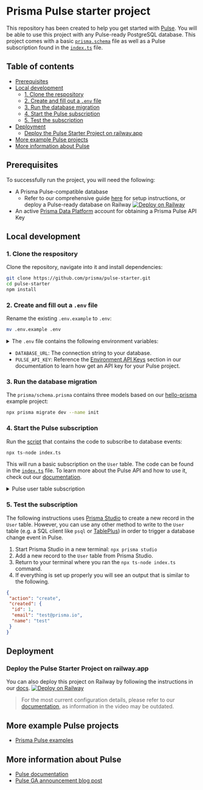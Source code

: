 # Prisma Pulse starter project

This repository has been created to help you get started with [Pulse](https://prisma.io/pulse). You will be able to use this project with any Pulse-ready PostgreSQL database. This project comes with a basic [`prisma.schema`](./prisma/schema.prisma) file as well as a Pulse subscription found in the [`index.ts`](./index.ts) file.

## Table of contents

- [Prerequisites](#prerequisites)
- [Local development](#local-development)
  - [1. Clone the respository](#1-clone-the-respository)
  - [2. Create and fill out a `.env` file](#2-create-and-fill-out-a-env-file)
  - [3. Run the database migration](#3-run-the-database-migration)
  - [4. Start the Pulse subscription](#4-start-the-pulse-subscription)
  - [5. Test the subscription](#5-test-the-subscription)
- [Deployment](#deployment)
  - [Deploy the Pulse Starter Project on railway.app](#deploy-the-pulse-starter-project-on-railwayapp)
- [More example Pulse projects](#more-example-pulse-projects)
- [More information about Pulse](#more-information-about-pulse)

## Prerequisites

To successfully run the project, you will need the following:

- A Prisma Pulse-compatible database
  - Refer to our comprehensive guide [here](https://www.prisma.io/docs/pulse/database-setup) for setup instructions, or deploy a Pulse-ready database on Railway [![Deploy on Railway](https://railway.app/button.svg)](https://railway.app/template/pulse-pg?referralCode=VQ09uv)
- An active [Prisma Data Platform](https://pris.ly/pdp) account for obtaining a Prisma Pulse API Key
  
## Local development

### 1. Clone the respository

Clone the repository, navigate into it and install dependencies:

```bash
git clone https://github.com/prisma/pulse-starter.git
cd pulse-starter
npm install
```

### 2. Create and fill out a `.env` file

Rename the existing `.env.example` to `.env`:

```bash
mv .env.example .env
```

<details><summary>The <code>.env</code> file contains the following environment variables:</summary>

    DATABASE_URL=""
    PULSE_API_KEY=""

</details>

- `DATABASE_URL`: The connection string to your database.
- `PULSE_API_KEY`: Reference the [Environment API Keys](https://www.prisma.io/docs/platform/concepts/environments#api-keys) section in our documentation to learn how get an API key for your Pulse project.

### 3. Run the database migration

The `prisma/schema.prisma` contains three models based on our [hello-prisma](https://www.prisma.io/docs/getting-started/setup-prisma/start-from-scratch/relational-databases/using-prisma-migrate-typescript-postgresql) example project:

```bash
npx prisma migrate dev --name init
```

### 4. Start the Pulse subscription

Run the [script](./index.ts) that contains the code to subscribe to database events:

```bash
npx ts-node index.ts
```

This will run a basic subscription on the `User` table. The code can be found in the [`index.ts`](./index.ts) file. To learn more about the Pulse API and how to use it, check out our [documentation](https://www.prisma.io/docs/data-platform/pulse/api-reference#subscribe).

<details><summary>Pulse user table subscription</summary>

```ts
async function main() {
 const subscription = await prisma.user.subscribe();

 if (subscription instanceof Error) {
  throw subscription;
 }

 for await (const event of subscription) {
  console.log("just received an event:", event);
 }
}
```

</details>

### 5. Test the subscription

The following instructions uses [Prisma Studio](https://www.prisma.io/studio) to create a new record in the `User` table. However, you can use any other method to write to the `User` table (e.g. a SQL client like `psql` or [TablePlus](https://tableplus.com/)) in order to trigger a database change event in Pulse.

1. Start Prisma Studio in a new terminal: `npx prisma studio`
2. Add a new record to the `User` table from Prisma Studio.
3. Return to your terminal where you ran the `npx ts-node index.ts` command.
4. If everything is set up properly you will see an output that is similar to the following.

```json
{
 "action": "create",
 "created": {
  "id": 1,
  "email": "test@prisma.io",
  "name": "test"
 }
}
```

## Deployment

### Deploy the Pulse Starter Project on railway.app
You can also deploy this project on Railway by following the instructions in our [docs](https://www.prisma.io/docs/pulse/database-setup/railway#setup-with-template-prisma-pulse-db--app).
[![Deploy on Railway](https://railway.app/button.svg)](https://railway.app/template/pulse-starter?referralCode=VQ09uv)


>  For the most current configuration details, please refer to our [documentation](https://www.prisma.io/docs/pulse/database-setup/railway), as information in the video may be outdated.

## More example Pulse projects

- [Prisma Pulse examples](https://pris.ly/pulse-examples)

## More information about Pulse

- [Pulse documentation](https://pris.ly/pulse-docs)
- [Pulse GA announcement blog post](https://pris.ly/gh/pulse-ga)
